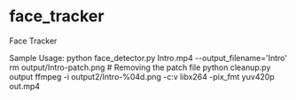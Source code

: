 # face_tracker
Face Tracker

Sample Usage:
python face_detector.py Intro.mp4 --output_filename='Intro'
rm output/Intro-patch.png # Removing the patch file
python cleanup.py output
ffmpeg -i output2/Intro-%04d.png -c:v libx264 -pix_fmt yuv420p out.mp4
